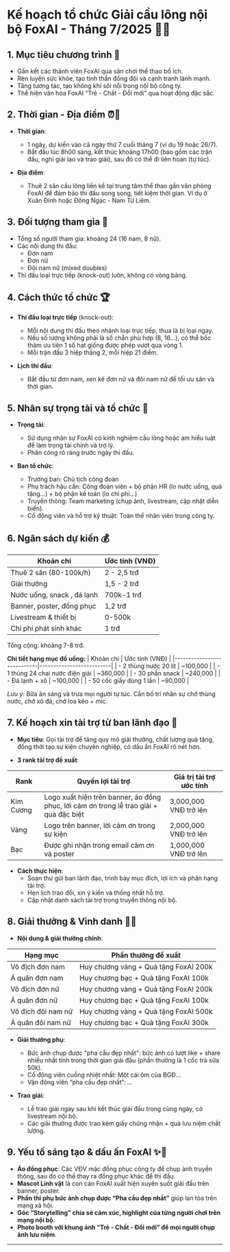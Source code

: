 # Kế hoạch tổ chức **Giải cầu lông nội bộ FoxAI - Tháng 7/2025** 🏸🔥

## 1. Mục tiêu chương trình 🎯

- Gắn kết các thành viên FoxAI qua sân chơi thể thao bổ ích.
- Rèn luyện sức khỏe, tạo tinh thần đồng đội và cạnh tranh lành mạnh.
- Tăng tương tác, tạo không khí sôi nổi trong nội bộ công ty.
- Thể hiện văn hóa FoxAI “Trẻ - Chất - Đổi mới” qua hoạt động đặc sắc.

## 2. Thời gian - Địa điểm ⏰📍

- **Thời gian**:  
  - 1 ngày, dự kiến vào cả ngày thứ 7 cuối tháng 7 (ví dụ 19 hoặc 26/7).  
  - Bắt đầu lúc 8h00 sáng, kết thúc khoảng 17h00 (bao gồm các trận đấu, nghỉ giải lao và trao giải), sau đó có thể đi liên hoan (tự túc).

- **Địa điểm**:  
  - Thuê 2 sân cầu lông liền kề tại trung tâm thể thao gần văn phòng FoxAI để đảm bảo thi đấu song song, tiết kiệm thời gian. Ví dụ ở Xuân Đỉnh hoặc Đông Ngạc - Nam Từ Liêm.

## 3. Đối tượng tham gia 👥

- Tổng số người tham gia: khoảng 24 (16 nam, 8 nữ).  
- Các nội dung thi đấu:  
  - Đơn nam  
  - Đơn nữ  
  - Đôi nam nữ (mixed doubles)  
- Thi đấu loại trực tiếp (knock-out) luôn, không có vòng bảng.

## 4. Cách thức tổ chức 🏆

- **Thi đấu loại trực tiếp** (knock-out):  
  - Mỗi nội dung thi đấu theo nhánh loại trực tiếp, thua là bị loại ngay.  
  - Nếu số lượng không phải là số chẵn phù hợp (8, 16...), có thể bốc thăm ưu tiên 1 số hạt giống được phép vượt qua vòng 1.
  - Mỗi trận đấu 3 hiệp thắng 2, mỗi hiệp 21 điểm.

- **Lịch thi đấu**:  
  - Bắt đầu từ đơn nam, xen kẽ đơn nữ và đôi nam nữ để tối ưu sân và thời gian.

## 5. Nhân sự trọng tài và tổ chức 👥

- **Trọng tài**:  
  - Sử dụng nhân sự FoxAI có kinh nghiệm cầu lông hoặc am hiểu luật để làm trọng tài chính và trợ lý.  
  - Phân công rõ ràng trước ngày thi đấu.

- **Ban tổ chức**:  
  - Trưởng ban: Chủ tịch công đoàn  
  - Phụ trách hậu cần: Công đoàn viên + bộ phận HR (lo nước uống, quà tặng...) + bộ phận kế toán (lo chi phí...)  
  - Truyền thông: Team marketing (chụp ảnh, livestream, cập nhật diễn biến).  
  - Cổ động viên và hỗ trợ kỹ thuật: Toàn thể nhân viên trong công ty.

## 6. Ngân sách dự kiến 💰

| Khoản chi               | Ước tính (VNĐ)           |
|-------------------------|--------------------------|
| Thuê 2 sân (80-100k/h)          | 2 - 2,5 trđ    |
| Giải thưởng             | 1,5 - 2 trđ   |
| Nước uống, snack , đá lạnh       | 700k-1 trđ               |
| Banner, poster, đồng phục| 1,2 trđ               |
| Livestream & thiết bị   | 0-500k                |
| Chi phí phát sinh khác  | 1 trđ              |

Tổng cộng: khoảng 7-8 trđ.

**Chi tiết hạng mục đồ uống:**
| Khoản chi                  | Ước tính (VNĐ)           |
|----------------------------|--------------------------|
| - 2 thùng nước 20 lít      | ~100,000                 |
| - 1 thùng 24 chai nước điện giải | ~360,000            |
| - 30 phần snack            | ~240,000                 |
| - Đá lạnh + xô                 | ~100,000                 |
| - 50 cốc giấy dùng 1 lần   | ~90,000                  |

*Lưu ý:* Bữa ăn sáng và trưa mọi người tự túc. Cần bố trí nhân sự chở thùng nước, chở xô đá, chở loa kéo + mic.

## 7. Kế hoạch xin tài trợ từ ban lãnh đạo 🏅

- **Mục tiêu**: Gọi tài trợ để tăng quy mô giải thưởng, chất lượng quà tặng, đồng thời tạo sự kiện chuyên nghiệp, có dấu ấn FoxAI rõ nét hơn.

- **3 rank tài trợ đề xuất**:

| Rank         | Quyền lợi tài trợ                                             | Giá trị tài trợ ước tính    |
|--------------|---------------------------------------------------------------|----------------------------|
| Kim Cương    | Logo xuất hiện trên banner, áo đồng phục, lời cảm ơn trong lễ trao giải + quà đặc biệt | 3,000,000 VNĐ trở lên       |
| Vàng         | Logo trên banner, lời cảm ơn trong sự kiện                    | 2,000,000 VNĐ trở lên       |
| Bạc          | Được ghi nhận trong email cảm ơn và poster                   | 1,000,000 VNĐ trở lên       |

- **Cách thực hiện**:  
  - Soạn thư gửi ban lãnh đạo, trình bày mục đích, lợi ích và phân hạng tài trợ.  
  - Hẹn lịch trao đổi, xin ý kiến và thống nhất hỗ trợ.  
  - Cập nhật danh sách tài trợ trong truyền thông nội bộ.

## 8. Giải thưởng & Vinh danh 🥇🏅

- **Nội dung & giải thưởng chính**:

| Hạng mục                  | Phần thưởng đề xuất                                   |
|---------------------------|-------------------------------------------------------|
| Vô địch đơn nam           | Huy chương vàng + Quà tặng FoxAI 200k           |
| Á quân đơn nam            | Huy chương bạc + Quà tặng FoxAI 100k            |
| Vô địch đơn nữ            | Huy chương vàng + Quà tặng FoxAI 200k          |
| Á quân đơn nữ             | Huy chương bạc + Quà tặng FoxAI 100k            |
| Vô địch đôi nam nữ        | Huy chương vàng + Quà tặng FoxAI 500k           |
| Á quân đôi nam nữ         | Huy chương bạc + Quà tặng FoxAI 300k            |

- **Giải thưởng phụ**:  
  - Bức ảnh chụp được "pha cầu đẹp nhất": bức ảnh có lượt like + share nhiều nhất tính trong thời gian giải đấu (phần thưởng là 1 cốc trà sữa 50k).
  - Cổ động viên cuồng nhiệt nhất: Một cái ôm của BGĐ...
  - Vận động viên “pha cầu đẹp nhất”: ...

- **Trao giải**:  
  - Lễ trao giải ngay sau khi kết thúc giải đấu trong cùng ngày, có livestream nội bộ.  
  - Các giải thưởng được trao kèm giấy chứng nhận + quà lưu niệm chất lượng.

## 9. Yếu tố sáng tạo & dấu ấn FoxAI ✨🚀

- **Áo đồng phục**: Các VĐV mặc đồng phục công ty để chụp ảnh truyền thông, sau đó có thể thay ra đồng phục khác để thi đấu.
- **Mascot Linh vật** là con cáo FoxAI xuất hiện xuyên suốt giải đấu trên banner, poster.  
- **Phần thi phụ bức ảnh chụp được “Pha cầu đẹp nhất”** giúp lan tỏa trên mạng xã hội.
- **Góc “Storytelling” chia sẻ cảm xúc, highlight của từng người chơi trên mạng nội bộ**.  
- **Photo booth với khung ảnh “Trẻ - Chất - Đổi mới” để mọi người chụp ảnh lưu niệm**.

---
